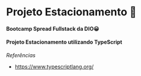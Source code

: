 # Projeto Estacionamento 🚓
 #### Bootcamp Spread Fullstack da DIO:grinning:
 #### Projeto Estacionamento utilizando TypeScript
 
 
  
 *Referências*
 * https://www.typescriptlang.org/
